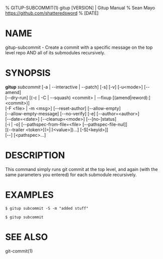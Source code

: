 % GITUP-SUBCOMMIT(1) gitup [VERSION] | Gitup Manual
% Sean Mayo https://github.com/shatteredsword
% [DATE]

# NAME

gitup-subcommit - Create a commit with a specific message on the top level repo AND all of its submodules recursively.

# SYNOPSIS

**gitup** *subcommit* [-a | -\-interactive | -\-patch] [-s] [-v] [-u\<mode\>] [-\-amend]\
[-\-dry-run] [(-c | -C | -\-squash) \<commit\> | --fixup [(amend|reword):]\<commit\>)]\
[-F \<file\> | -m \<msg\>] [-\-reset-author] [-\-allow-empty]\
[-\-allow-empty-message] [-\-no-verify] [-e] [-\-author=\<author\>]\
[-\-date=\<date\>] [-\-cleanup=\<mode\>] [--[no-]status]\
[-i | -o] [-\-pathspec-from-file=\<file\> [-\-pathspec-file-nul]]\
[(-\-trailer \<token\>[(=|:)\<value\>])...] [-S[\<keyid\>]]\
[-\-] [\<pathspec\>...]

# DESCRIPTION

This command simply runs git commit at the top level, and again (with the same parameters you entered) for each submodule recursively.

# EXAMPLES

`$ gitup subcommit -S -m "added stuff"`

`$ gitup subcommit`

# SEE ALSO

git-commit(1)